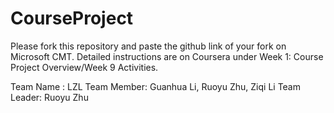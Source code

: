 # CourseProject

Please fork this repository and paste the github link of your fork on Microsoft CMT. Detailed instructions are on Coursera under Week 1: Course Project Overview/Week 9 Activities.

Team Name : LZL
Team Member: Guanhua Li, Ruoyu Zhu, Ziqi Li
Team Leader: Ruoyu Zhu
